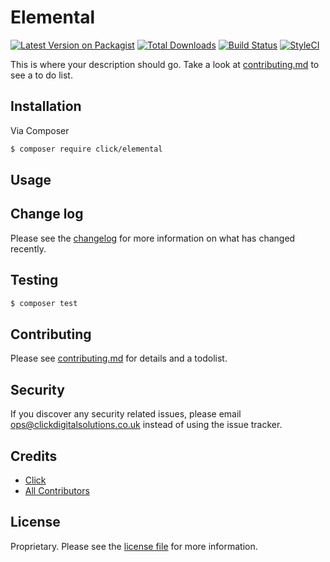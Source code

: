 # Elemental

[![Latest Version on Packagist][ico-version]][link-packagist]
[![Total Downloads][ico-downloads]][link-downloads]
[![Build Status][ico-travis]][link-travis]
[![StyleCI][ico-styleci]][link-styleci]

This is where your description should go. Take a look at [contributing.md](contributing.md) to see a to do list.

## Installation

Via Composer

``` bash
$ composer require click/elemental
```

## Usage

## Change log

Please see the [changelog](changelog.md) for more information on what has changed recently.

## Testing

``` bash
$ composer test
```

## Contributing

Please see [contributing.md](contributing.md) for details and a todolist.

## Security

If you discover any security related issues, please email ops@clickdigitalsolutions.co.uk instead of using the issue tracker.

## Credits

- [Click][link-author]
- [All Contributors][link-contributors]

## License

Proprietary. Please see the [license file](license.md) for more information.

[ico-version]: https://img.shields.io/packagist/v/click/elemental.svg?style=flat-square
[ico-downloads]: https://img.shields.io/packagist/dt/click/elemental.svg?style=flat-square
[ico-travis]: https://img.shields.io/travis/click/elemental/master.svg?style=flat-square
[ico-styleci]: https://styleci.io/repos/12345678/shield

[link-packagist]: https://packagist.org/packages/click/elemental
[link-downloads]: https://packagist.org/packages/click/elemental
[link-travis]: https://travis-ci.org/click/elemental
[link-styleci]: https://styleci.io/repos/12345678
[link-author]: https://github.com/click
[link-contributors]: ../../contributors

